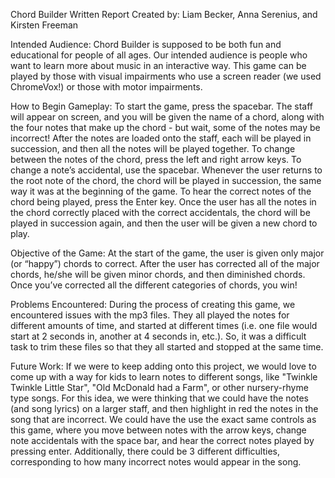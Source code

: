 Chord Builder Written Report
Created by: Liam Becker, Anna Serenius, and Kirsten Freeman

Intended Audience:
Chord Builder is supposed to be both fun and educational for people of all ages. Our intended audience is people who want to learn more about music in an interactive way. 
This game can be played by those with visual impairments who use a screen reader (we used ChromeVox!) or those with motor impairments. 

How to Begin Gameplay:
To start the game, press the spacebar. The staff will appear on screen, and you will be given the name of a chord, along with the four notes that make up the chord - but wait, some of the notes may be incorrect! After the notes are loaded onto the staff, each will be played in succession, and then all the notes will be played together. 
To change between the notes of the chord, press the left and right arrow keys. To change a note’s accidental, use the spacebar. 
Whenever the user returns to the root note of the chord, the chord will be played in succession, the same way it was at the beginning of the game. 
To hear the correct notes of the chord being played, press the Enter key. 
Once the user has all the notes in the chord correctly placed with the correct accidentals, the chord will be played in succession again, and then the user will be given a new chord to play.

Objective of the Game:
At the start of the game, the user is given only major (or “happy”) chords to correct. After the user has corrected all of the major chords, he/she will be given minor chords, and then diminished chords. Once you’ve corrected all the different categories of chords, you win! 

Problems Encountered:
During the process of creating this game, we encountered issues with the mp3 files. They all played the notes for different amounts of time, and started at different times (i.e. one file would start at 2 seconds in, another at 4 seconds in, etc.). So, it was a difficult task to trim these files so that they all started and stopped at the same time. 

Future Work:
If we were to keep adding onto this project, we would love to come up with a way for kids to learn notes to different songs, like "Twinkle Twinkle Little Star", "Old McDonald had a Farm", or other nursery-rhyme type songs. For this idea, we were thinking that we could have the notes (and song lyrics) on a larger staff, and then highlight in red the notes in the song that are incorrect. We could have the use the exact same controls as this game, where you move between notes with the arrow keys, change note accidentals with the space bar, and hear the correct notes played by pressing enter. Additionally, there could be 3 different difficulties, corresponding to how many incorrect notes would appear in the song. 
